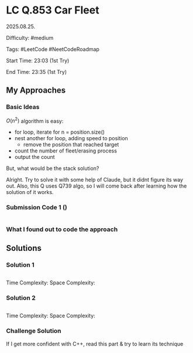 # LC Q.853 Car Fleet

2025.08.25.

Difficulty: #medium

Tags: #LeetCode #NeetCodeRoadmap

Start Time: 23:03 (1st Try)

End Time: 23:35 (1st Try)

## My Approaches

### Basic Ideas
$O(n^2)$ algorithm is easy:
- for loop, iterate for n = position.size()
- nest another for loop, adding speed to position
  - remove the position that reached target
- count the number of fleet/erasing process
- output the count

But, what would be the stack solution?

Alright. Try to solve it with some help of Claude, but it didnt figure its way out.
Also, this Q uses Q739 algo, so I will come back after learning how the solution of it works. 

### Submission Code 1 ()
~~~cpp

~~~

### What I found out to code the approach


## Solutions

### Solution 1
~~~cpp

~~~

Time Complexity: 
Space Complexity: 

### Solution 2
~~~cpp

~~~

Time Complexity: 
Space Complexity: 

### Challenge Solution
If I get more confident with C++, read this part & try to learn its technique
~~~cpp

~~~